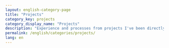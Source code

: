 ```yaml
---
layout: english-category-page
title: "Projects"
category_key: projects
category_display_name: "Projects"
description: "Experience and processes from projects I've been directly involved in, outcomes and lessons learned"
permalink: /english/categories/projects/
lang: en
---
```


<!-- Category page content is automatically generated by the layout -->